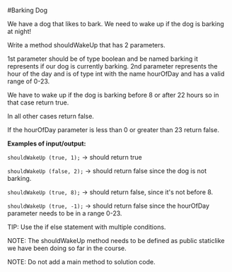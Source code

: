#Barking Dog

We have a dog that likes to bark.  We need to wake up if the dog is barking at night!

Write a method shouldWakeUp that has 2 parameters.

1st parameter should be of type boolean and be named barking it represents if our dog is currently barking.
2nd parameter represents the hour of the day and is of type int with the name hourOfDay and has a valid range of 0-23.

We have to wake up if the dog is barking before 8 or after 22 hours so in that case return true.

In all other cases return false.

If the hourOfDay parameter is less than 0 or greater than 23 return false.

**Examples of input/output:**

`shouldWakeUp (true, 1);` → should return true

`shouldWakeUp (false, 2);` → should return false since the dog is not barking.

`shouldWakeUp (true, 8);` → should return false, since it's not before 8.

`shouldWakeUp (true, -1);` → should return false since the hourOfDay parameter needs to be in a range 0-23.



TIP: Use the if else statement with multiple conditions.

NOTE: The shouldWakeUp method  needs to be defined as public static ​like we have been doing so far in the course.

NOTE: Do not add a  main method to solution code.

